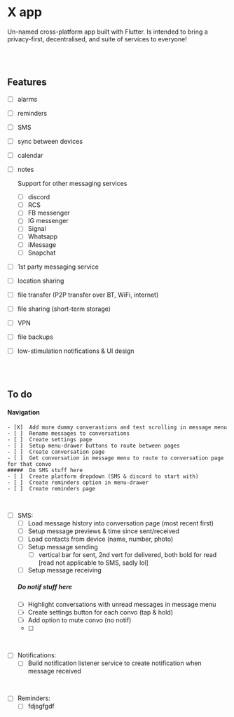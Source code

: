# X app

Un-named cross-platform app built with Flutter.
Is intended to bring a privacy-first, decentralised, and  suite of services to everyone!

<br /> <br />


## Features
- [ ]  alarms
- [ ]  reminders
- [ ]  SMS
- [ ]  sync between devices
- [ ]  calendar
- [ ]  notes

    Support for other messaging services
    - [ ]  discord
    - [ ]  RCS
    - [ ]  FB messenger
    - [ ]  IG messenger
    - [ ]  Signal
    - [ ]  Whatsapp
    - [ ]  iMessage
    - [ ]  Snapchat
- [ ]  1st party messaging service
- [ ]  location sharing
- [ ]  file transfer (P2P transfer over BT, WiFi, internet)
- [ ]  file sharing (short-term storage)
- [ ]  VPN
- [ ]  file backups
- [ ]  low-stimulation notifications & UI design


<br /> <br />

## To do
#### Navigation
	- [X]  Add more dummy converastions and test scrolling in message menu
	- [ ]  Rename messages to conversations
	- [ ]  Create settings page
	- [ ]  Setup menu-drawer buttons to route between pages
	- [ ]  Create conversation page 
	- [ ]  Get conversation in message menu to route to conversation page for that convo
	#####  Do SMS stuff here
	- [ ]  Create platform dropdown (SMS & discord to start with)
	- [ ]  Create reminders option in menu-drawer
	- [ ]  Create reminders page
	
<br />
	
- [ ]  SMS:
	- [ ]  Load message history into conversation page (most recent first)
	- [ ]  Setup message previews & time since sent/received
	- [ ]  Load contacts from device (name, number, photo)
	- [ ]  Setup message sending 
		- [ ]  vertical bar for sent, 2nd vert for delivered, both bold for read 
		[read not applicable to SMS, sadly lol]
	- [ ]  Setup message receiving
	#####  Do notif stuff here
	- [ ]  Highlight conversations with unread messages in message menu
	- [ ]  Create settings button for each convo (tap & hold)
	- [ ]  Add option to mute convo (no notif)
	- [ ]  

<br />	
	
- [ ]  Notifications:
	- [ ]  Build notification listener service to create notification when message received
	
<br />
	
- [ ]  Reminders:
	- [ ]  fdjsgfgdf
